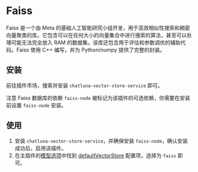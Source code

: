 # Faiss

Faiss 是一个由 Meta 的基础人工智能研究小组开发，用于高效相似性搜索和稠密向量聚类的库。它包含可以在任何大小的向量集合中进行搜索的算法，甚至可以处理可能无法完全放入 RAM 的数据集。该库还包含用于评估和参数调优的辅助代码。Faiss 使用 C++ 编写，并为 Python/numpy 提供了完整的封装。

## 安装

前往插件市场，搜索并安装 `chatluna-vector-store-service` 即可。

注意 Faiss 数据库的依赖 `faiss-node` 被标记为该插件的可选依赖，你需要在安装前设置 `faiss-node` 安装。

## 使用

1. 安装 `chatluna-vector-store-service`，并确保安装 `faiss-node`，确认安装成功后，启用该插件。
2. 在主插件的[模型选项](../useful-configurations.md#模型选项)中找到 [defaultVectorStore](../useful-configurations.md#defaultvectorstore) 配置项，选择为 `faiss` 即可。
